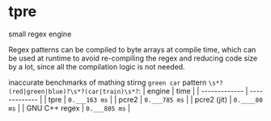 # tpre
small regex engine

Regex patterns can be compiled to byte arrays at compile time, which can be used at runtime to avoid re-compiling the regex and reducing code size by a lot, since all the compilation logic is not needed.

inaccurate benchmarks of mathing stirng ` green car ` pattern `\s*?(red|green|blue)?\s*?(car|train)\s*?`:
| engine        | time          |
| ------------- | ------------- |
| tpre          | `0.___163 ms` |
| pcre2         | `0.___785 ms` |
| pcre2 (jit)   | `0.____80 ms` |
| GNU C++ regex | `0.___805 ms` |
